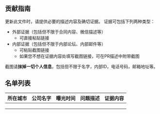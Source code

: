 



## 贡献指南

更新此文件时，请提供必要的描述内容及确切证据。 证据可包括下列两种类型：

- 外部证据（包括但不限于合同内容、微信描述等）
  - 可直接粘贴链接
- 内部证据（包括但不限于内部论坛、内部邮件等）
  - 可粘贴截图链接
  - 如果您不想在证据内容处填写截图链接，可在PR描述中附带截图

截图请**抹掉一切个人信息**，包括但不限于名字，内部ID，电话号码，邮箱地址等。

## 

## 名单列表



| 所在城市 | 公司名字 | 曝光时间 | 问题描述 | 证据内容 |
| -------- | -------- | -------- | -------- | -------- |
|          |          |          |          |          |
|          |          |          |          |          |
|          |          |          |          |          |




